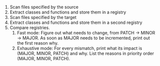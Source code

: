 1. Scan files specified by the source
2. Extract classes and functions and store them in a registry
3. Scan files specified by the target
4. Extract classes and functions and store them in a second registry
5. Compare registries.
	1. Fast mode: Figure out what needs to change, from PATCH -> MINOR -> MAJOR. As soon as MAJOR needs to be incremented, print out the first reason why.
	2. Exhaustive mode: For every mismatch, print what its impact is (MAJOR, MINOR, PATCH) and why. List the reasons in priority order (MAJOR, MINOR, PATCH).